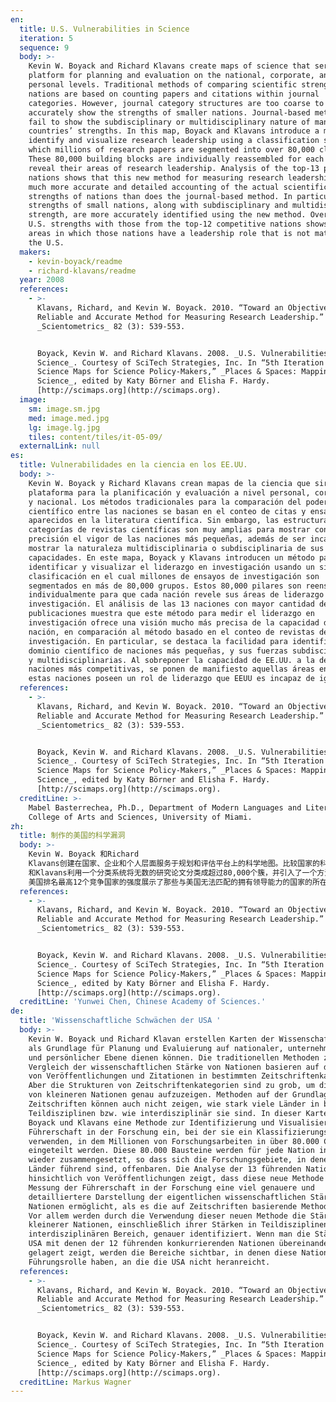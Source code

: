 ```yaml
---
en:
  title: U.S. Vulnerabilities in Science
  iteration: 5
  sequence: 9
  body: >-
    Kevin W. Boyack and Richard Klavans create maps of science that serve as a
    platform for planning and evaluation on the national, corporate, and
    personal levels. Traditional methods of comparing scientific strengths of
    nations are based on counting papers and citations within journal
    categories. However, journal category structures are too coarse to
    accurately show the strengths of smaller nations. Journal-based methods also
    fail to show the subdisciplinary or multidisciplinary nature of many
    countries’ strengths. In this map, Boyack and Klavans introduce a method to
    identify and visualize research leadership using a classification system in
    which millions of research papers are segmented into over 80,000 clusters.
    These 80,000 building blocks are individually reassembled for each nation to
    reveal their areas of research leadership. Analysis of the top-13 publishing
    nations shows that this new method for measuring research leadership gives a
    much more accurate and detailed accounting of the actual scientific
    strengths of nations than does the journal-based method. In particular, the
    strengths of small nations, along with subdisciplinary and multidisciplinary
    strength, are more accurately identified using the new method. Overlaying
    U.S. strengths with those from the top-12 competitive nations shows the
    areas in which those nations have a leadership role that is not matched by
    the U.S.
  makers:
    - kevin-boyack/readme
    - richard-klavans/readme
  year: 2008
  references:
    - >-
      Klavans, Richard, and Kevin W. Boyack. 2010. “Toward an Objective,
      Reliable and Accurate Method for Measuring Research Leadership.”
      _Scientometrics_ 82 (3): 539-553.


      Boyack, Kevin W. and Richard Klavans. 2008. _U.S. Vulnerabilities in
      Science_. Courtesy of SciTech Strategies, Inc. In “5th Iteration (2009):
      Science Maps for Science Policy-Makers,” _Places & Spaces: Mapping
      Science_, edited by Katy Börner and Elisha F. Hardy.
      [http://scimaps.org](http://scimaps.org).
  image:
    sm: image.sm.jpg
    med: image.med.jpg
    lg: image.lg.jpg
    tiles: content/tiles/it-05-09/
  externalLink: null
es:
  title: Vulnerabilidades en la ciencia en los EE.UU.
  body: >-
    Kevin W. Boyack y Richard Klavans crean mapas de la ciencia que sirven como
    plataforma para la planificación y evaluación a nivel personal, corporativo
    y nacional. Los métodos tradicionales para la comparación del poderío
    científico entre las naciones se basan en el conteo de citas y ensayos
    aparecidos en la literatura científica. Sin embargo, las estructuras de
    categorías de revistas científicas son muy amplias para mostrar con
    precisión el vigor de las naciones más pequeñas, además de ser incapaces de
    mostrar la naturaleza multidisciplinaria o subdisciplinaria de sus
    capacidades. En este mapa, Boyack y Klavans introducen un método para
    identificar y visualizar el liderazgo en investigación usando un sistema de
    clasificación en el cual millones de ensayos de investigación son
    segmentados en más de 80,000 grupos. Estos 80,000 pilares son reensamblados
    individualmente para que cada nación revele sus áreas de liderazgo en
    investigación. El análisis de las 13 naciones con mayor cantidad de
    publicaciones muestra que este método para medir el liderazgo en
    investigación ofrece una visión mucho más precisa de la capacidad de una
    nación, en comparación al método basado en el conteo de revistas de
    investigación. En particular, se destaca la facilidad para identificar el
    dominio científico de naciones más pequeñas, y sus fuerzas subdisciplinarias
    y multidisciplinarias. Al sobreponer la capacidad de EE.UU. a la de las 12
    naciones más competitivas, se ponen de manifiesto aquellas áreas en que
    estas naciones poseen un rol de liderazgo que EEUU es incapaz de igualar.
  references:
    - >-
      Klavans, Richard, and Kevin W. Boyack. 2010. “Toward an Objective,
      Reliable and Accurate Method for Measuring Research Leadership.”
      _Scientometrics_ 82 (3): 539-553.


      Boyack, Kevin W. and Richard Klavans. 2008. _U.S. Vulnerabilities in
      Science_. Courtesy of SciTech Strategies, Inc. In “5th Iteration (2009):
      Science Maps for Science Policy-Makers,” _Places & Spaces: Mapping
      Science_, edited by Katy Börner and Elisha F. Hardy.
      [http://scimaps.org](http://scimaps.org).
  creditLine: >-
    Mabel Basterrechea, Ph.D., Department of Modern Languages and Literatures,
    College of Arts and Sciences, University of Miami.
zh:
  title: 制作的美国的科学漏洞
  body: >-
    Kevin W. Boyack 和Richard
    Klavans创建在国家、企业和个人层面服务于规划和评估平台上的科学地图。比较国家的科学强度的传统方法是基于对期刊类别中的论文和引文进行计数统计。但是，在这种传统方法中，期刊类别结构过于粗劣而不能准确地展示小国家的强度。基于期刊的方法也不能展示许多国家优势的子学科或多学科本质。这张地图中，Boyack
    和Klavans利用一个分类系统将无数的研究论文分类成超过80,000个簇，并引入了一个方法来识别和可视化研究领导能力。80,000个簇单个地对每个国家重新组装以揭示其研究领导能力的领域。对13个发表了最高的国家进行的分析展示了衡量研究领导能力的这个新方法，该方法相对于基于期刊的方法提供了更多准确具体的国家的科学强度清单。需要特别指出的是，该图利用新的方法更准确地识别小国家的强度、标题和多学科强度。
    美国排名最高12个竞争国家的强度展示了那些与美国无法匹配的拥有领导能力的国家的所在区域。
  references:
    - >-
      Klavans, Richard, and Kevin W. Boyack. 2010. “Toward an Objective,
      Reliable and Accurate Method for Measuring Research Leadership.”
      _Scientometrics_ 82 (3): 539-553.


      Boyack, Kevin W. and Richard Klavans. 2008. _U.S. Vulnerabilities in
      Science_. Courtesy of SciTech Strategies, Inc. In “5th Iteration (2009):
      Science Maps for Science Policy-Makers,” _Places & Spaces: Mapping
      Science_, edited by Katy Börner and Elisha F. Hardy.
      [http://scimaps.org](http://scimaps.org).
  creditLine: 'Yunwei Chen, Chinese Academy of Sciences.'
de:
  title: 'Wissenschaftliche Schwächen der USA '
  body: >-
    Kevin W. Boyack und Richard Klavan erstellen Karten der Wissenschaft, die
    als Grundlage für Planung und Evaluierung auf nationaler, unternehmerischer
    und persönlicher Ebene dienen können. Die traditionellen Methoden zum
    Vergleich der wissenschaftlichen Stärke von Nationen basieren auf dem Zählen
    von Veröffentlichungen und Zitationen in bestimmten Zeitschriftenkategorien.
    Aber die Strukturen von Zeitschriftenkategorien sind zu grob, um die Stärken
    von kleineren Nationen genau aufzuzeigen. Methoden auf der Grundlage von
    Zeitschriften können auch nicht zeigen, wie stark viele Länder in bestimmten
    Teildisziplinen bzw. wie interdisziplinär sie sind. In dieser Karte führen
    Boyack und Klavans eine Methode zur Identifizierung und Visualisierung von
    Führerschaft in der Forschung ein, bei der sie ein Klassifizierungssystem
    verwenden, in dem Millionen von Forschungsarbeiten in über 80.000 Cluster
    eingeteilt werden. Diese 80.000 Bausteine werden für jede Nation individuell
    wieder zusammengesetzt, so dass sich die Forschungsgebiete, in denen diese
    Länder führend sind, offenbaren. Die Analyse der 13 führenden Nationen
    hinsichtlich von Veröffentlichungen zeigt, dass diese neue Methode zur
    Messung der Führerschaft in der Forschung eine viel genauere und
    detailliertere Darstellung der eigentlichen wissenschaftlichen Stärke von
    Nationen ermöglicht, als es die auf Zeitschriften basierende Methode vermag.
    Vor allem werden durch die Verwendung dieser neuen Methode die Stärken
    kleinerer Nationen, einschließlich ihrer Stärken in Teildisziplinen und im
    interdisziplinären Bereich, genauer identifiziert. Wenn man die Stärken der
    USA mit denen der 12 führenden konkurrierenden Nationen übereinander
    gelagert zeigt, werden die Bereiche sichtbar, in denen diese Nationen eine
    Führungsrolle haben, an die die USA nicht heranreicht.
  references:
    - >-
      Klavans, Richard, and Kevin W. Boyack. 2010. “Toward an Objective,
      Reliable and Accurate Method for Measuring Research Leadership.”
      _Scientometrics_ 82 (3): 539-553.


      Boyack, Kevin W. and Richard Klavans. 2008. _U.S. Vulnerabilities in
      Science_. Courtesy of SciTech Strategies, Inc. In “5th Iteration (2009):
      Science Maps for Science Policy-Makers,” _Places & Spaces: Mapping
      Science_, edited by Katy Börner and Elisha F. Hardy.
      [http://scimaps.org](http://scimaps.org).
  creditLine: Markus Wagner
---
```

